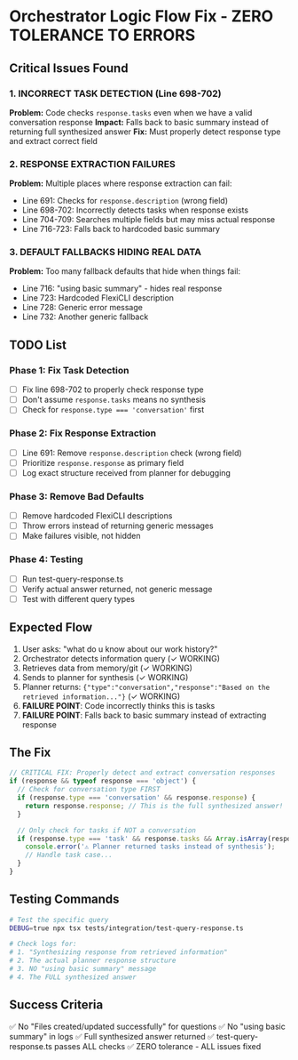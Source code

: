 # Orchestrator Logic Flow Fix - ZERO TOLERANCE TO ERRORS

## Critical Issues Found

### 1. INCORRECT TASK DETECTION (Line 698-702)
**Problem:** Code checks `response.tasks` even when we have a valid conversation response
**Impact:** Falls back to basic summary instead of returning full synthesized answer
**Fix:** Must properly detect response type and extract correct field

### 2. RESPONSE EXTRACTION FAILURES
**Problem:** Multiple places where response extraction can fail:
- Line 691: Checks for `response.description` (wrong field)
- Line 698-702: Incorrectly detects tasks when response exists
- Line 704-709: Searches multiple fields but may miss actual response
- Line 716-723: Falls back to hardcoded basic summary

### 3. DEFAULT FALLBACKS HIDING REAL DATA
**Problem:** Too many fallback defaults that hide when things fail:
- Line 716: "using basic summary" - hides real response
- Line 723: Hardcoded FlexiCLI description
- Line 728: Generic error message
- Line 732: Another generic fallback

## TODO List

### Phase 1: Fix Task Detection
- [ ] Fix line 698-702 to properly check response type
- [ ] Don't assume `response.tasks` means no synthesis
- [ ] Check for `response.type === 'conversation'` first

### Phase 2: Fix Response Extraction
- [ ] Line 691: Remove `response.description` check (wrong field)
- [ ] Prioritize `response.response` as primary field
- [ ] Log exact structure received from planner for debugging

### Phase 3: Remove Bad Defaults
- [ ] Remove hardcoded FlexiCLI descriptions
- [ ] Throw errors instead of returning generic messages
- [ ] Make failures visible, not hidden

### Phase 4: Testing
- [ ] Run test-query-response.ts
- [ ] Verify actual answer returned, not generic message
- [ ] Test with different query types

## Expected Flow

1. User asks: "what do u know about our work history?"
2. Orchestrator detects information query (✓ WORKING)
3. Retrieves data from memory/git (✓ WORKING)
4. Sends to planner for synthesis (✓ WORKING)
5. Planner returns: `{"type":"conversation","response":"Based on the retrieved information..."}` (✓ WORKING)
6. **FAILURE POINT**: Code incorrectly thinks this is tasks
7. **FAILURE POINT**: Falls back to basic summary instead of extracting response

## The Fix

```typescript
// CRITICAL FIX: Properly detect and extract conversation responses
if (response && typeof response === 'object') {
  // Check for conversation type FIRST
  if (response.type === 'conversation' && response.response) {
    return response.response; // This is the full synthesized answer!
  }

  // Only check for tasks if NOT a conversation
  if (response.type === 'task' && response.tasks && Array.isArray(response.tasks)) {
    console.error('⚠️ Planner returned tasks instead of synthesis');
    // Handle task case...
  }
}
```

## Testing Commands

```bash
# Test the specific query
DEBUG=true npx tsx tests/integration/test-query-response.ts

# Check logs for:
# 1. "Synthesizing response from retrieved information"
# 2. The actual planner response structure
# 3. NO "using basic summary" message
# 4. The FULL synthesized answer
```

## Success Criteria

✅ No "Files created/updated successfully" for questions
✅ No "using basic summary" in logs
✅ Full synthesized answer returned
✅ test-query-response.ts passes ALL checks
✅ ZERO tolerance - ALL issues fixed
